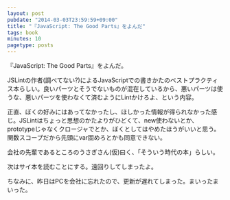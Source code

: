 ```yaml
---
layout: post
pubdate: "2014-03-03T23:59:59+09:00"
title: "『JavaScript: The Good Parts』をよんだ"
tags: book
minutes: 10
pagetype: posts
---
```

『JavaScript: The Good Parts』をよんだ。

JSLintの作者(調べてない?)によるJavaScriptでの書きかたのベストプラクティス本らしい。良いパーツとそうでないものが混在しているから、悪いパーツは使うな、悪いパーツを使わなくて済むようにLintかけろよ、という内容。

正直、ぼくの好みにはあってなかったし、ほしかった情報が得られなかった感じ。JSLintはちょっと思想のかたよりがひどくて、new使わないとか、prototypeじゃなくクロージャでとか、ぼくとしてはやめたほうがいいと思う。関数スコープだから先頭にvar固めろとかも同意できない。

会社の先輩であるところのうさぎさん(仮)曰く、「そういう時代の本」らしい。

次はサイ本を読むことにする。遠回りしてしまったよ。

ちなみに、昨日はPCを会社に忘れたので、更新が遅れてしまった。まいったまいった。
